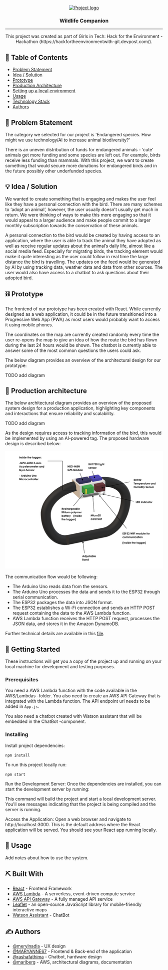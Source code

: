 <p align="center">
  <a href="" rel="noopener">
 <img src="https://i.imgur.com/AZ2iWek.png" alt="Project logo"></a>
</p>
<h3 align="center">Wildlife Companion</h3>

<div align="center">

</div>

---

<p align="center"> This project was created as part of Girls in Tech: Hack for the Environment -Hackathon (https://hackfortheenvironmentwith-git.devpost.com/).

</p>

## 📝 Table of Contents
- [Problem Statement](#problem_statement)
- [Idea / Solution](#idea)
- [Prototype](#prototype)
- [Production Architecture](#future_scope)
- [Setting up a local environment](#getting_started)
- [Usage](#usage)
- [Technology Stack](#tech_stack)
- [Authors](#authors)

## 🧐 Problem Statement <a name = "problem_statement"></a>
The category we selected for our project is 'Endangered species. How might we use technology/AI to increase animal biodiversity?'

There is an uneven distribution of funds for endangered animals - ‘cute’ animals get more funding and some species are left out. For example, birds receive less funding than mammals. With this project, we want to create something that would secure more donations for endangered birds and in the future possibly other underfunded species.
 

## 💡 Idea / Solution <a name = "idea"></a>
We wanted to create something that is engaging and makes the user feel like they have a personal connection with the bird. There are many schemes to ‘adopt an animal’, however, the user usually doesn't usually get much in return. We were thinking of ways to make this more engaging so that it would appeal to a larger audience and make people commit to a larger monthly subscription towards the conservation of these animals.

A personal connection to the bird would be created by having access to an application, where the user is able to track the animal they have adopted as well as receive regular updates about the animal’s daily life, almost like a social media feed. Especially for migrating birds, the tracking element would make it quite interesting as the user could follow in real time the large distance the bird is travelling. The updates on the feed would be generated by AI by using tracking data, weather data and data from other sources. The user would also have access to a chatbot to ask questions about their adopted bird. 

## ⛓️ Prototype <a name = "prototype"></a>
The frontend of our prototype has been created with React. While currently designed as a web application, it could be in the future transitioned into a Progressive Web App (PWA) as most users would probably want to access it using mobile phones.

The coordinates on the map are currently created randomly every time the user re-opens the map to give an idea of how the route the bird has flown during the last 24 hours would be shown. The chatbot is currently able to answer some of the most common questions the users could ask.

The below diagram provides an overview of the architectural design for our prototype:

TODO add diagram

## 🚀 Production architecture <a name = "future_scope"></a>
The below architectural diagram provides an overview of the proposed system design for a production application, highlighting key components and interactions that ensure reliability and scalability. 

TODO add diagram

As the design requires access to tracking information of the bird, this would be implemented by using an AI-powered tag. The proposed hardware design is described below:

![hardware design](./assets/hardware_design.png)

The communication flow would be following:

- The Arduino Uno reads data from the sensors.
- The Arduino Uno processes the data and sends it to the ESP32 through serial communication.
- The ESP32 packages the data into JSON format.
- The ESP32 establishes a Wi-Fi connection and sends an HTTP POST request containing the data to the AWS Lambda function.
- AWS Lambda function receives the HTTP POST request, processes the JSON data, and stores it in the Amazon DynamoDB.

Further technical details are available in this [file](./assets/AITaggerPrototypeDesign.md).


## 🏁 Getting Started <a name = "getting_started"></a>
These instructions will get you a copy of the project up and running on your local machine for development 
and testing purposes. 

### Prerequisites

You need a AWS Lambda function with the code available in the AWS/Lambdas -folder. You also need to create an AWS API Gateway that is integrated with the Lambda function. The API endpoint url needs to be added in ``App.js``.

You also need a chatbot created with Watson assistant that will be embedded in the ChatBot -component. 

### Installing

Install project dependencies:

```
npm install
```

To run this project locally run:

```
npm start
```

Run the Development Server: Once the dependencies are installed, you can start the development server by running:

This command will build the project and start a local development server. You'll see messages indicating that the project is being compiled and the server is running.

Access the Application: Open a web browser and navigate to http://localhost:3000. This is the default address where the React application will be served. You should see your React app running locally.

## 🎈 Usage <a name="usage"></a>
Add notes about how to use the system.

## ⛏️ Built With <a name = "tech_stack"></a>
- [React](https://www.react.dev/) - Frontend Framework
- [AWS Lambda](https://aws.amazon.com/lambda/) - A serverless, event-driven compute service
- [AWS API Gateway](https://aws.amazon.com/api-gateway/) - A fully managed API service
- [Leaflet](https://leafletjs.com//) - an open-source JavaScript library for mobile-friendly interactive maps
- [Watson Assistant](https://www.ibm.com/products/watson-assistant/) - ChatBot

## ✍️ Authors <a name = "authors"></a>
- [@merylnadia](https://github.com/merylnadia) - UX design
- [@MARYANNE67](https://github.com/MARYANNE67) - Frontend  & Back-end of the application
- [@rashafathima](https://github.com/rashafathima) - Chatbot, hardware design
- [@mariberg](https://github.com/mariberg) - AWS, architectural diagrams, documentation
